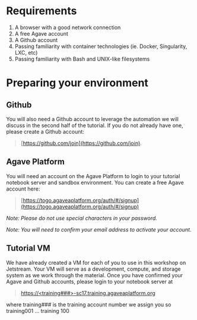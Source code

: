 # Requirements

1. A browser with a good network connection
1. A free Agave account
2. A Github account
3. Passing familiarity with container technologies (ie. Docker, Singularity, LXC, etc)
4. Passing familiarity with Bash and UNIX-like filesystems

# Preparing your environment
## Github
You will also need a Github account to leverage the automation we will discuss
in the second half of the tutorial. If you do not already have one, please
create a Github account:  

> [https://github.com/join](https://github.com/join).

## Agave Platform
You will need an account on the Agave Platform to login to your tutorial notebook server and sandbox environment. You can create a free Agave account here:

> [https://togo.agaveaplatform.org/auth/#/signup](https://togo.agaveaplatform.org/auth/#/signup)

*Note: Please do not use special characters in your password.*

*Note: You will need to confirm your email address to activate your account.*

## Tutorial VM
We have already created a VM for each of you to use in this workshop on Jetstream. Your VM will serve as a development, compute, and storage system as we work through the material. Once you have confirmed your Agave and Github accounts, please login to your notebook server at

> [https://&lt;training###&gt;-sc17.training.agaveaplatform.org](https://<training###>-sc17.training.agaveaplatform.org)  

where training### is the training account number we assign you so training001 ... training 100

